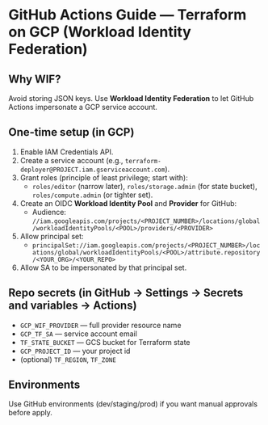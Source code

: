# GitHub Actions Guide — Terraform on GCP (Workload Identity Federation)

## Why WIF?
Avoid storing JSON keys. Use **Workload Identity Federation** to let GitHub Actions impersonate a GCP service account.

## One-time setup (in GCP)
1. Enable IAM Credentials API.
2. Create a service account (e.g., `terraform-deployer@PROJECT.iam.gserviceaccount.com`).
3. Grant roles (principle of least privilege; start with):
   - `roles/editor` (narrow later), `roles/storage.admin` (for state bucket), `roles/compute.admin` (or tighter set).
4. Create an OIDC **Workload Identity Pool** and **Provider** for GitHub:
   - Audience: `//iam.googleapis.com/projects/<PROJECT_NUMBER>/locations/global/workloadIdentityPools/<POOL>/providers/<PROVIDER>`
5. Allow principal set:
   - `principalSet://iam.googleapis.com/projects/<PROJECT_NUMBER>/locations/global/workloadIdentityPools/<POOL>/attribute.repository/<YOUR_ORG>/<YOUR_REPO>`
6. Allow SA to be impersonated by that principal set.

## Repo secrets (in GitHub → Settings → Secrets and variables → Actions)
- `GCP_WIF_PROVIDER` — full provider resource name
- `GCP_TF_SA` — service account email
- `TF_STATE_BUCKET` — GCS bucket for Terraform state
- `GCP_PROJECT_ID` — your project id
- (optional) `TF_REGION`, `TF_ZONE`

## Environments
Use GitHub environments (dev/staging/prod) if you want manual approvals before apply.
